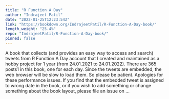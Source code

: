 ```yaml
---
title: "R Function A Day"
author: "Indrajeet Patil"
date: "2022-01-25T12:23:54Z"
link: "https://bookdown.org/IndrajeetPatil/R-Function-A-Day-book/"
length_weight: "25.4%"
repo: "IndrajeetPatil/R-Function-A-Day-book/"
pinned: false
---
```


A book that collects (and provides an easy way to access and search) tweets from R Function A Day account that I created and maintained as a hobby project for 1 year (from 24.01.2021 to 24.01.2022). There are 365 posts1 in this book, one for each day. Since the tweets are embedded, the web browser will be slow to load them. So please be patient.
Apologies for these performance issues. If you find that the embedded tweet is assigned to wrong date in the book, or if you wish to add something or change something about the book layout, please file an issue on ...
